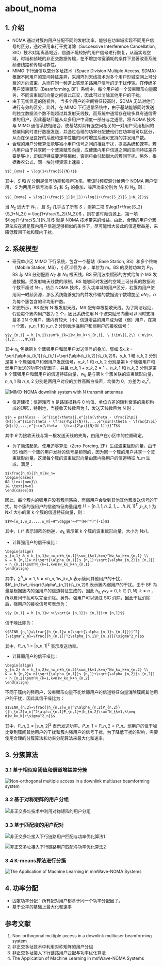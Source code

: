 # about_noma
## 1. 介绍
- NOMA 通过对簇内用户分配不同的发射功率，能够在功率域实现不同用户信号的区分，通过采用串行干扰消除（Successive Interference Cancellation, SIC）技术对距离基站近、信道环境较好的用户信号进行恢复，从而实现空域，时域和频域的非正交数据传输，在不增加带宽消耗的条件下显著改善系统频谱线路和传输可靠性。
- MIMO 下行通信以空分多址技术（Space Division Multiple Access, SDMA）根据不同用户的空间特征差异，采用阵列天线技术对多个用户形城空间上可分离的方向波束，从而在同一频道上实现多路用户信号的无干扰传输。在传统多用户波束赋形（Beamforming, BF）系统中，每个用户被一个波束赋形向量服务，不同波束赋形向量之间彼此正交，因此可以消除其他用户的干扰。
- 由于无线信道的随机性， 当多个用户的空间特征较高时，SDMA 无法对他们进行有效的区分，此外，在 MIMO 下行通信系统中，由于基站能够同时发送的独立数据流个数不能超过其发射天线数，而系统中通常存在较多具有通信需求的用户，因此基站只能从众多用户中调度一部分与之通信。将 NOMA 技术与 MIMO 通信系统相结合，使基站对具有强空间相关的一对用户采用相同的预编码同时进行数据发送，并通过合理的功率分配使他们在功率域可以区分，从而在保证良好的系统和速率性能的同时增加系统可支持的并发用户数。
- 合理的用户分簇算法能够减小用户信号之间的相互干扰，提高系统和速率。簇内用户由于共享同一个波束赋形向量，应使簇内用户信道之间的空间特征差异要足够小，即信道特征要足够相似，否则将会引起很大的簇间干扰。另外，根据香农公式，同一块时频资源上速率：
```mathjax
$$C_{oma} = \log(1+\frac{S}{N})$$
```
其中，$S$ 和 $N$ 分别是信号功率和噪声功率。若该时频资源分给两个 NOMA 用户使用， $S$ 为两用户信号功率 $S_1$ 和 $S_2$ 的叠加，噪声功率分别为 $N_1$ 和 $N_2$, 则：
```mathjax
$$C_{noma} = \log(1+\frac{S_1}{N_1})+\log(1+\frac{S_2}{S_1+N_2})$$
```
当 $N_2$ 远大于 $N_1$ ，且 $S_2$ 几乎占了所有 $S$ ，则第二项 $\log(1+\frac{S_2}{S_1+N_2}) ≈ \log(1+\frac{S_2}{N_2})$ ，则在该时频资源上，第一项 $\log(1+\frac{S_1}{N_1})$ 就是 NOMA 技术带来的增益。由此，合理的用户分簇算法应在满足簇内用户信道足够相似的条件下，尽可能增大彼此的信道增益差，来降低簇间干扰和簇内干扰。
## 2. 系统模型
- 研究单小区 MIMO 下行系统，包含一个基站（Base Station, BS）和多个终端（Mobile Station, MS），小区半径为 $\phi$ ，单位为 m。BS 的发射功率为 $P_T$，BS 与 MS 分别配置 $N_T$ 和 $N_R$ 根天线，BS 采用波束赋形的方式给每个 MS 发送数据。受发射端天线数的限制，BS 能够同时发送的空域上可分离的数据流个数不超过 $N_T$ 。结合 NOMA 技术，引入功率域的用户区分，若簇内用户使用同一时频资源，那么系统能够支持的并发传输的数据流个数增加至 $aN_T$，$a$ 为每个簇包含的平均用户数。
- 如图所示，BS 配有 N 根发射天线，MS 配有单根接收天线。为了简洁起见，假设每个簇内用户数为 2 个，因此系统使用 N 个波束赋形向量可以同时支持最多 2N 个用户。簇内有较大（小）信道增益的用户成为强（弱）用户，在第 n 个簇，$y\_{n,1}$ 和 $y\_{n,2}$ 分别表示强用户和弱用户的接收信号：
```mathjax
$$y_{n,i} = h_{n,i}\sum^N_{k=1}w_kx_k+n_{n,i}, \ i\in\{1,2\} \ n\in\{1,2,...,N\}$$
```
其中 $x_k$ 包括第 k 个簇强用户和弱用户发送信号的叠加，譬如 $x_k = \sqrt{\alpha\_{k,1}}s\_{k,1}+\sqrt{\alpha\_{k,2}}s\_{k,2}$，$s\_{k,1}$ 和 $s\_{k,2}$ 分别是第 k 个簇强用户和弱用户发送信号，$\alpha\_{k,1}$ 和 $\alpha\_{k,2}$ 分别是第 k 个簇强用户和弱用户发送的功率分配因子，并且 $\alpha\_{k,1}+\alpha\_{k,2}=1$ 。$h\_{k,1}$ 和 $h\_{k,2}$ 分别是第 k 个簇强用户和弱用户的信道特征向量，$w_k$ 是与第 k 个簇关联的波束赋形向量，$n\_{n,1}$ 和 $n\_{n,2}$ 分别是两用户对应的加性高斯白噪声，均值为 0，方差为 $\sigma^2_n$。

![MIMO-NOMA downlink system with N transmit antennas](_v_images/_mimonomado_1525946322_6564.png)
- 信道建模：信道矩阵 h 是路径损耗与 0 均值、单位方差的瑞利衰落的乘积构成的矩阵，特别地，当接收天线数目为 1，发送天线数目为 N 时：
```mathjax
$$h = pathloss · [e^{sin(\theta)},e^{sin(\theta - \frac{2\pi}{N})},e^{sin(\theta - \frac{4\pi}{N})},...,e^{sin(\theta - \frac{2\pi}{N}i)},...,e^{sin(\theta - \frac{2\pi}{N}(N-1))}]^T$$
```
其中 $\theta$ 为接收天线与第一根发送天线的夹角，由用户在小区中的位置确定。
- 为了简洁起见，使用迫零算法（Zero-Forcing, ZF）生成波束赋形向量。由于BS 给同一个簇的用户发射的信号是相同的，因为同一个簇的用户共享一个波束赋形向量。这里每个簇的波束赋形向量由簇内强用户的信道特征 $h\_m$ 生成，满足：
```mathjax
$$\frac{h_m}{|h_m|}w_n=
\begin{cases}
0& \text{m≠n}\\
1& \text{m=n}
\end{cases}$$
```
因此，每个簇内的强用户没有簇间感染，而弱用户会受到其他其他簇发送信号的干扰。每个簇的强用户的信道特征向量组成 $H = [h\_{1,1}, h\_{2,1},..., h\_{N,1}]^T$ ,$h\_{k,1}$ 为 Nx1 大小的第 k 个簇的信道特征向量，则：
```mathjax
$$W=[w_1,w_2,...,w_N]=H^\dagger=H^*(HH^*)^{-1}$$
```
其中，$(.)\dagger$ 表示矩阵的伪逆，$w_k$ 表示第 k 个簇的波束赋形向量，大小为 Nx1。
- 计算强用户的信干噪比：
```mathjax
\begin{align}
y_{n,1} & = h_{n,1}w_nx_n+h_{n,1}\sum_{k=1,k≠n}^Nw_kx_k+n_{n,1} \\
& = h_{n,1}w_n(\sqrt{\alpha_{n,1}}s_{n,1}+\sqrt{\alpha_{n,2}}s_{n,2}) + h_{n,1}\sum^N_{k=1,k≠n}w_kx_k+n_{n,1}
\end{align}
```
其中，$\sum^N\_{k=1,k≠n}h\_{n,1}w\_kx\_k$ 表示簇间其他用户的干扰，$h\_{n,1}w\_n\sqrt{\alpha\_{n,2}}s\_{n,2}$ 表示簇内弱用户的干扰。由于 BF 向量是根据簇内的强用户的信道特征生成的，因此 $h_{n,1}w_k=0,k\in[1,N],k\neq n$ ，所以簇间干扰可以完全消除。另外，强用户可以通过 SIC 消除，因此干扰消除后，强用户的接收信号可表示为：
```mathjax
$$y_{n,1} = h_{n,1}w_n(\sqrt{a_{n,1}}s_{n,1})+n_{n,1}$$
```
信干噪比即为：
```mathjax
$$SINR_{n,1}=\frac{|h_{n,1}w_n(\sqrt{\alpha_{n,1}s_{n,1}})|^2}{\sigma^2_n}=\frac{|h_{n,1}|^2\alpha_{n,1}P_{n,1}}{\sigma^2_n}$$
```
其中，$P\_{n,1}=|s\_{n,1}|^2$ 表示发送功率。
- 计算弱用户的信干噪比：
```mathjax
\begin{align}
y_{n,2} & = h_{n,2}w_nx_n+h_{n,2}\sum_{k=1,k≠n}^Nw_kx_k+n_{n,2} \\
& = h_{n,2}w_n(\sqrt{\alpha_{n,1}}s_{n,1}+\sqrt{\alpha_{n,2}}s_{n,2}) + h_{n,2}\sum^N_{k=1,k≠n}w_kx_k+n_{n,2}
\end{align}
```
不同于簇内的强用户，波束赋形向量不能给弱用户的信道特征向量消除簇间其他用户的干扰，因此其信干噪比为：
```mathjax
$$SINR_{n,2}=\frac{|h_{n,2}w_n|^2\alpha_{n,2}P_{n,2}}{|h_{n,2}w_n|^2\alpha_{n,1}P_{n,1}+|h_{n,2}\sum^N_{k=1,k\neq n}w_kx_k|+\sigma^2_n}$$
```
其中，$P\_{n,2}=|s\_{n,2}|^2$ 表示发送功率。$P\_{n,1}=P\_{n,2}=P\_n$。弱用户的信干噪比受到簇间其他用户的干扰和簇内强用户的信号干扰，为了降低干扰的影响，需要使用合理的分簇算法和功率分配算法来最大化和速率。
## 3. 分簇算法
### 3.1 基于相似度阈值和信道增益差分簇
![Non-orthogonal multiple access in a downlink multiuser beamforming system](_v_images/_nonorthogo_1526549260_18971.png)
### 3.2 基于对称矩阵的用户分组
![非正交多址技术中利用对称矩阵的用户分组](_v_images/_非正交多址技术中利用_1526549699_15709.png)
### 3.3 基于匹配度的用户配对
![非正交多址接入下行链路用户匹配与功率优化算法1](_v_images/_非正交多址接入下行链_1526549927_4116.png)

![非正交多址接入下行链路用户匹配与功率优化算法2](_v_images/_非正交多址接入下行链_1526549804_25289.png)
### 3.4 K-means算法进行分簇
![The Application of Machine Learning in mmWave-NOMA Systems](_v_images/_theapplica_1526549859_1747.png)
## 4. 功率分配
- 固定功率分配：所有配对用户都基于同一个功率分配因子。
- 基于公平的基础上最大化和速率
## 参考文献
1. Non-orthogonal multiple access in a downlink multiuser beamforming system
2. 非正交多址技术中利用对称矩阵的用户分组
3. 非正交多址接入下行链路用户匹配与功率优化算法
4. The Application of Machine Learning in mmWave-NOMA Systems